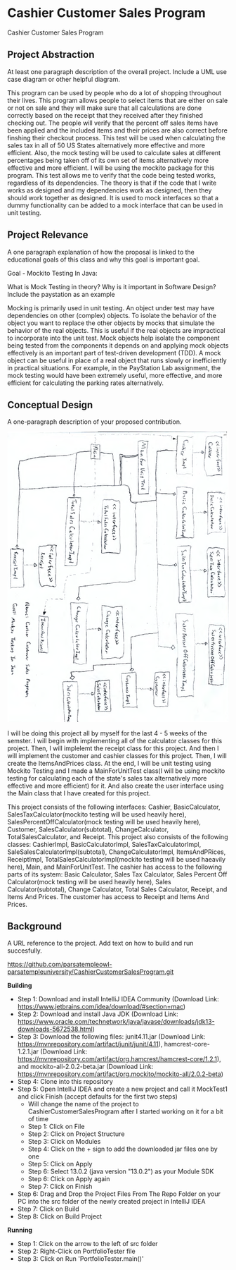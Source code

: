 # Cashier Customer Sales Program
Cashier Customer Sales Program

## Project Abstraction
At least one paragraph description of the overall project. Include a UML use case diagram or other helpful diagram.

This program can be used by people who do a lot of shopping throughout their lives. This program allows people to select items that are either on sale or not on sale and they will make sure that all calculations are done correctly based on the receipt that they received after they finished checking out. The people will verify that the percent off sales items have been applied and the included items and their prices are also correct before finshing their checkout process. This test will be used when calculating the sales tax in all of 50 US States alternatively more effective and more efficient. Also, the mock testing will be used to calculate sales at different percentages being taken off of its own set of items alternatively more effective and more efficient. I will be using the mockito package for this program. This test allows me to verify that the code being tested works, regardless of its dependencies. The theory is that if the code that I write works as designed and my dependencies work as designed, then they should work together as designed. It is used to mock interfaces so that a dummy functionality can be added to a mock interface that can be used in unit testing. 


## Project Relevance
A one paragraph explanation of how the proposal is linked to the educational goals of this class and why this goal is important goal.

Goal - Mockito Testing In Java: 

What is Mock Testing in theory? Why is it important in Software Design? Include the paystation as an example

Mocking is primarily used in unit testing. An object under test may have dependencies on other (complex) objects. To isolate the behavior of the object you want to replace the other objects by mocks that simulate the behavior of the real objects. This is useful if the real objects are impractical to incorporate into the unit test. Mock objects help isolate the component being tested from the components it depends on and applying mock objects effectively is an important part of test-driven development (TDD). A mock object can be useful in place of a real object that runs slowly or inefficiently in practical situations. For example, in the PayStation Lab assignment, the mock testing would have been extremely useful, more effective, and more efficient for calculating the parking rates alternatively. 


## Conceptual Design
A one-paragraph description of your proposed contribution.

![Use Case Image](ParsaTempleOwl_CashierCustomerSalesProgram1.png)

I will be doing this project all by myself for the last 4 - 5 weeks of the semster. I will begin with implementing all of the calculator classes for this project. Then, I will implelemt the receipt class for this project. And then I will implement the customer and cashier classes for this project. Then, I will create the ItemsAndPrices class. At the end, I will be unit testing using Mockito Testing and I made a MainForUnitTest class(I will be using mockito testing for calculating each of the state's sales tax alternatively more effective and more efficient) for it. And also create the user interface using the Main class that I have created for this project. 

This project consists of the following interfaces: Cashier, BasicCalculator, SalesTaxCalculator(mockito testing will be used heavily here), SalesPercentOffCalculator(mock testing will be used heavily here), Customer, SalesCalculator(subtotal), ChangeCalculator, TotalSalesCalculator, and Receipt. This project also consists of the following classes: CashierImpl, BasicCalculatorImpl, SalesTaxCalculatorImpl, SaleSalesCalculatorImpl(subtotal), ChangeCalculatorImpl, ItemsAndPRices, ReceiptImpl, TotalSalesCalculatorImpl(mockito testing will be used haeavily here), Main, and MainForUnitTest. The cashier has access to the following parts of its system: Basic Calculator, Sales Tax Calculator, Sales Percent Off Calculator(mock testing will be used heavily here), Sales Calculator(subtotal), Change Calculator, Total Sales Calculator, Receipt, and Items And Prices. The customer has access to Receipt and Items And Prices.

## Background
A URL reference to the project. Add text on how to build and run succesfully.

<https://github.com/parsatempleowl-parsatempleuniversity/CashierCustomerSalesProgram.git>

**Building**
- Step 1: Download and install IntelliJ IDEA Community (Download Link: <https://www.jetbrains.com/idea/download/#section=mac>)
- Step 2: Download and install Java JDK (Download Link: <https://www.oracle.com/technetwork/java/javase/downloads/jdk13-downloads-5672538.html>)
- Step 3: Download the following files: junit4.11.jar (Download Link: <https://mvnrepository.com/artifact/junit/junit/4.11>), hamcrest-core-1.2.1.jar (Download Link: <https://mvnrepository.com/artifact/org.hamcrest/hamcrest-core/1.2.1>), and mockito-all-2.0.2-beta.jar (Download Link: <https://mvnrepository.com/artifact/org.mockito/mockito-all/2.0.2-beta>)
- Step 4: Clone into this repository
- Step 5: Open IntelliJ IDEA and create a new project and call it MockTest1 and click Finish (accept defaults for the first two steps)
  - Will change the name of the project to CashierCustomerSalesProgram after I started working on it for a bit of time
  - Step 1: Click on File
  - Step 2: Click on Project Structure
  - Step 3: Click on Modules
  - Step 4: Click on the + sign to add the downloaded jar files one by one
  - Step 5: Click on Apply
  - Step 6: Select 13.0.2 (java version "13.0.2") as your Module SDK
  - Step 6: Click on Apply again
  - Step 7: Click on Finish
- Step 6: Drag and Drop the Project Files From The Repo Folder on your PC into the src folder of the newly created project in IntelliJ IDEA
- Step 7: Click on Build
- Step 8: Click on Build Project

**Running** 
- Step 1: Click on the arrow to the left of src folder
- Step 2: Right-Click on PortfolioTester file
- Step 3: Click on Run 'PortfolioTester.main()'
